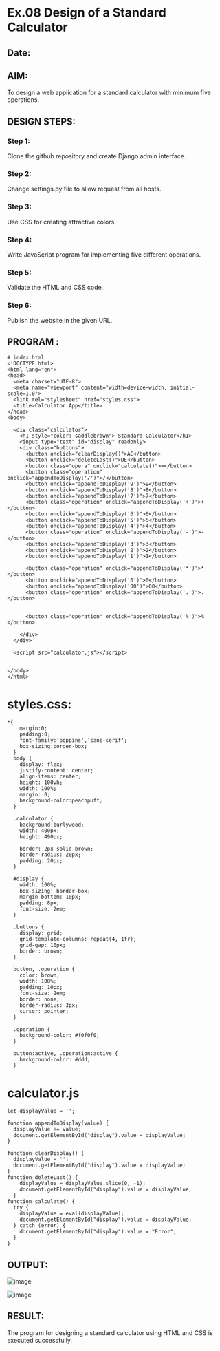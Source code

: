 # Ex.08 Design of a Standard Calculator
## Date:

## AIM:
To design a web application for a standard calculator with minimum five operations.

## DESIGN STEPS:

### Step 1:
Clone the github repository and create Django admin interface.

### Step 2:
Change settings.py file to allow request from all hosts.

### Step 3:
Use CSS for creating attractive colors.

### Step 4:
Write JavaScript program for implementing five different operations.

### Step 5:
Validate the HTML and CSS code.

### Step 6:
Publish the website in the given URL.

## PROGRAM :
```
# index.html
<!DOCTYPE html>
<html lang="en">
<head>
  <meta charset="UTF-8">
  <meta name="viewport" content="width=device-width, initial-scale=1.0">
  <link rel="stylesheet" href="styles.css">
  <title>Calculator App</title>
</head>
<body>

  <div class="calculator">
    <h1 style="color: saddlebrown"> Standard Calculator</h1>
    <input type="text" id="display" readonly>
    <div class="buttons">
      <button onclick="clearDisplay()">AC</button>
      <button onclick="deleteLast()">DE</button>
      <button class="opera" onclick="calculate()">=</button>
      <button class="operation" onclick="appendToDisplay('/')">/</button>
      <button onclick="appendToDisplay('9')">9</button>
      <button onclick="appendToDisplay('8')">8</button>
      <button onclick="appendToDisplay('7')">7</button>
      <button class="operation" onclick="appendToDisplay('+')">+</button>
      <button onclick="appendToDisplay('6')">6</button>
      <button onclick="appendToDisplay('5')">5</button>
      <button onclick="appendToDisplay('4')">4</button>
      <button class="operation" onclick="appendToDisplay('-')">-</button>
      <button onclick="appendToDisplay('3')">3</button>
      <button onclick="appendToDisplay('2')">2</button>
      <button onclick="appendToDisplay('1')">1</button>
    
      <button class="operation" onclick="appendToDisplay('*')">*</button>
      <button onclick="appendToDisplay('0')">0</button>
      <button onclick="appendToDisplay('00')">00</button>
      <button class="operation" onclick="appendToDisplay('.')">.</button>
      

      <button class="operation" onclick="appendToDisplay('%')">%</button>
      
    </div>
  </div>

  <script src="calculator.js"></script>
  

</body>
</html>
```
# styles.css:
```
*{
    margin:0;
    padding:0;
    font-family:'poppins','sans-serif';
    box-sizing:border-box;
  }
  body {
    display: flex;
    justify-content: center;
    align-items: center;
    height: 100vh;
    width: 100%;
    margin: 0;
    background-color:peachpuff;
  }
  
  .calculator {
    background:burlywood;
    width: 400px;
    height: 490px;
   
    border: 2px solid brown;
    border-radius: 20px;
    padding: 20px;
  }
  
  #display {
    width: 100%;
    box-sizing: border-box;
    margin-bottom: 10px;
    padding: 8px;
    font-size: 2em;
  }
  
  .buttons {
    display: grid;
    grid-template-columns: repeat(4, 1fr);
    grid-gap: 10px;
    border: brown;
  }
  
  button, .operation {
    color: brown;
    width: 100%;
    padding: 10px;
    font-size: 2em;
    border: none;
    border-radius: 3px;
    cursor: pointer;
  }
  
  .operation {
    background-color: #f0f0f0;
  }
  
  button:active, .operation:active {
    background-color: #ddd;
  }
  ```
# calculator.js
```
let displayValue = '';

function appendToDisplay(value) {
  displayValue += value;
  document.getElementById("display").value = displayValue;
}

function clearDisplay() {
  displayValue = '';
  document.getElementById("display").value = displayValue;
}
function deleteLast() {
    displayValue = displayValue.slice(0, -1);
    document.getElementById("display").value = displayValue;
  }
function calculate() {
  try {
    displayValue = eval(displayValue);
    document.getElementById("display").value = displayValue;
  } catch (error) {
    document.getElementById("display").value = "Error";
  }
}

```

## OUTPUT:

![image](https://github.com/Irenejecinthamerlin/Calc/assets/128350225/396fb05f-e8a7-4939-8572-d75ec9f65093)

![image](https://github.com/Irenejecinthamerlin/Calc/assets/128350225/383266e3-11fc-4147-aa84-5dac7a196c14)

## RESULT:
The program for designing a standard calculator using HTML and CSS is executed successfully.
